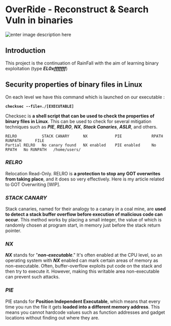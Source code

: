 # OverRide - Reconstruct & Search Vuln in binaries
![enter image description here](https://i.ibb.co/7vCqzmk/Screenshot-from-2023-10-05-10-24-16.png)
## Introduction
This project is the continuation of RainFall with the aim of learning binary exploitation (type ***EL0xfffffff***)

## **Security properties of binary files in Linux**
On each level we have this command which is launched on our executable :

**`checksec --file=./[EXECUTABLE]`**

Checksec is **a shell script that can be used to check the properties of binary files in Linux**. This can be used to check for several mitigation techniques such as ***PIE***, ***RELRO***, ***NX***, ***Stack Canaries***, ***ASLR***, and others.

```
RELRO           STACK CANARY      NX            PIE             RPATH      RUNPATH      FILE
Partial RELRO   No canary found   NX enabled    PIE enabled     No RPATH   No RUNPATH   /home/users/
```

### *RELRO*
Relocation Read-Only. RELRO is **a protection to stop any GOT overwrites from taking place**, and it does so very effectively. Here is my article related to GOT Overwriting [WIP].

### *STACK CANARY*
Stack canaries, named for their analogy to a canary in a coal mine, are **used to detect a stack buffer overflow before execution of malicious code can occur**. This method works by placing a small integer, the value of which is randomly chosen at program start, in memory just before the stack return pointer.

### *NX*

***NX*** stands for "***non-executable***." It's often enabled at the CPU level, so an operating system with ***NX*** enabled can mark certain areas of memory as non-executable. Often, buffer-overflow exploits put code on the stack and then try to execute it. However, making this writable area non-executable can prevent such attacks.

### *PIE* 
PIE stands for **Position Independent Executable**, which means that every time you run the file it gets **loaded into a different memory address**. This means you cannot hardcode values such as function addresses and gadget locations without finding out where they are.


